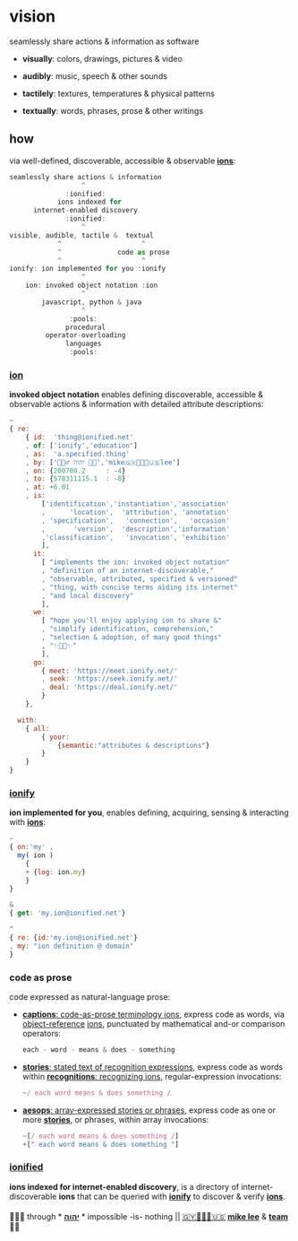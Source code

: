 
# vision

seamlessly share actions & information as software

+ **visually**: colors, drawings, pictures & video

+ **audibly**: music, speech & other sounds

+ **tactilely**: textures, temperatures & physical patterns

+ **textually**: words, phrases, prose & other writings

## how

via well-defined, discoverable, accessible & observable
[**ions**](#ion):

```js
seamlessly share actions & information
                  ^
              :ionified:
            ions indexed for
      internet-enabled discovery
              :ionified:
                  ^
visible, audible, tactile &  textual
            ^                    ^
            ^              code as prose
            ^                    ^
ionify: ion implemented for you :ionify
                  ^
    ion: invoked object notation :ion
                  ^
        javascript, python & java
                  ^
               :pools:
              procedural
         operator-overloading
              languages
               :pools:
```

### [ion](ions/ion.md#ion)

**invoked object notation** enables defining discoverable, accessible &
observable actions & information with detailed attribute descriptions:

```javascript
~
{ re:
    { id:  'thing@ionified.net'
    , of: ['ionify','education']
    , as:  'a.specified.thing'
    , by: ['🙇🏾‍♂️ יהוה 🤲🏾','mike🇬🇾👨🏾‍💻🇺🇸lee']
    , on: {200709.2     : -4}
    , to: {578311115.1  : -8}
    , at: +6.01
    , is:
        ['identification','instantiation','association'
        ,      'location',  'attribution', 'annotation'
        , 'specification',   'connection',   'occasion'
        ,       'version',  'description','information'
        ,'classification',   'invocation', 'exhibition'
        ],
      it:
        [ "implements the ion: invoked object notation"
        , "definition of an internet-discoverable,"
        , "observable, attributed, specified & versioned"
        , "thing, with concise terms aiding its internet"
        , "and local discovery"
        ],
      we:
        [ "hope you'll enjoy applying ion to share &"
        , "simplify identification, comprehension,"
        , "selection & adoption, of many good things"
        , "✨🤲🏾✨"
        ],
      go:
        { meet: 'https://meet.ionify.net/'
        , seek: 'https://seek.ionify.net/'
        , deal: 'https://deal.ionify.net/'
        }
    },

  with:
    { all:
        { your:
            {semantic:"attributes & descriptions"}
        }
    }
}
```

### [ionify](https://meet.ionify.net/)

**ion implemented for you**, enables defining, acquiring, sensing & interacting with
[**ions**](#ion):

```javascript
~
{ on:'my' ,
  my( ion )
    {
    + {log: ion.my}
    }
}

&
{ get: 'my.ion@ionified.net'}

^
{ re: {id:'my.ion@ionified.net'}
, my: "ion definition @ domain"
}
```

### code as prose

  code expressed as natural-language prose:

+ [**captions**: code-as-prose terminology ions](https://github.com/ionify/ionify/blob/production/README.md#code-as-prose),
  express code as words, via
  [object-reference](LINGO.md#orion) [ions](#ion),
  punctuated by mathematical and-or comparison operators:

  ```javascript
  each - word - means & does - something
  ```

+ [**stories**: stated text of recognition expressions](ions/stories.md#stories),
  express code as words within
  [**recognitions**: recognizing ions](ions/stories.md#stories),
  regular-expression invocations:

  ```javascript
  ~/ each word means & does something /
  ```

+ [**aesops**: array-expressed stories or phrases](ions/aesop.md#aesop),
  express code as one or more [**stories**](ions/stories.md#stories),
  or phrases, within array invocations:

  ```javascript
  ~[/ each word means & does something /]
  +[" each word means & does something "]
  ```

### [ionified](https://ionified.net/)

**ions indexed for internet-enabled discovery**, is a directory of
internet-discoverable **ions** that can be queried with [**ionify**](#ionify) to discover & verify
[**ions**](#ion).

####

🙇🏾‍♂️ through * [**יהוה**][🙇🏾‍♂️ יהוה 🤲🏾] * impossible -is- nothing ||
[🇬🇾👨🏾‍💻🇺🇸](https://en.wikipedia.org/wiki/Guyana)
[**mike lee**][🇬🇾👨🏾‍💻🇺🇸] &
[**team**](https://team.ionify.net/)
🤲🏾

[🙇🏾‍♂️ יהוה 🤲🏾]: https://deal.ionify.net/
[🇬🇾👨🏾‍💻🇺🇸]: https://mike.ionify.net/
